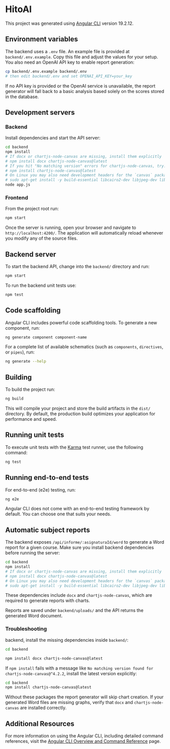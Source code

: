 # HitoAI

This project was generated using [Angular CLI](https://github.com/angular/angular-cli) version 19.2.12.

## Environment variables

The backend uses a `.env` file. An example file is provided at `backend/.env.example`. Copy this file and adjust the values for your setup. You also need an OpenAI API key to enable report generation:

```bash
cp backend/.env.example backend/.env
# then edit backend/.env and set OPENAI_API_KEY=your_key
```

If no API key is provided or the OpenAI service is unavailable, the report
generator will fall back to a basic analysis based solely on the scores stored
in the database.

## Development servers

### Backend

Install dependencies and start the API server:

```bash
cd backend
npm install
# If docx or chartjs-node-canvas are missing, install them explicitly
# npm install docx chartjs-node-canvas@latest
# If you hit "No matching version" errors for chartjs-node-canvas, try:
# npm install chartjs-node-canvas@latest
# On Linux you may also need development headers for the `canvas` package:
# sudo apt-get install -y build-essential libcairo2-dev libjpeg-dev libpango1.0-dev libgif-dev librsvg2-dev
node app.js
```

### Frontend

From the project root run:

```bash
npm start
```

Once the server is running, open your browser and navigate to `http://localhost:4200/`. The application will automatically reload whenever you modify any of the source files.

## Backend server

To start the backend API, change into the `backend/` directory and run:

```bash
npm start
```

To run the backend unit tests use:

```bash
npm test
```

## Code scaffolding

Angular CLI includes powerful code scaffolding tools. To generate a new component, run:

```bash
ng generate component component-name
```

For a complete list of available schematics (such as `components`, `directives`, or `pipes`), run:

```bash
ng generate --help
```

## Building

To build the project run:

```bash
ng build
```

This will compile your project and store the build artifacts in the `dist/` directory. By default, the production build optimizes your application for performance and speed.

## Running unit tests

To execute unit tests with the [Karma](https://karma-runner.github.io) test runner, use the following command:

```bash
ng test
```

## Running end-to-end tests

For end-to-end (e2e) testing, run:

```bash
ng e2e
```

Angular CLI does not come with an end-to-end testing framework by default. You can choose one that suits your needs.

## Automatic subject reports

The backend exposes `/api/informe/:asignaturaId/word` to generate a Word report for a given course. Make sure you install backend
dependencies before running the server:

```bash
cd backend
npm install
# If docx or chartjs-node-canvas are missing, install them explicitly
# npm install docx chartjs-node-canvas@latest
# On Linux you may also need development headers for the `canvas` package:
# sudo apt-get install -y build-essential libcairo2-dev libjpeg-dev libpango1.0-dev libgif-dev librsvg2-dev
```

These dependencies include `docx` and `chartjs-node-canvas`, which are required to generate reports with charts.

Reports are saved under `backend/uploads/` and the API returns the generated Word document.


### Troubleshooting

backend, install the missing dependencies inside `backend/`:

```bash
cd backend

npm install docx chartjs-node-canvas@latest
```

If `npm install` fails with a message like `No matching version found for chartjs-node-canvas@^4.2.2`,
install the latest version explicitly:

```bash
cd backend
npm install chartjs-node-canvas@latest

```

Without these packages the report generator will skip chart creation. If your
generated Word files are missing graphs, verify that `docx`
and `chartjs-node-canvas` are installed correctly.

## Additional Resources

For more information on using the Angular CLI, including detailed command references, visit the [Angular CLI Overview and Command Reference](https://angular.dev/tools/cli) page.
